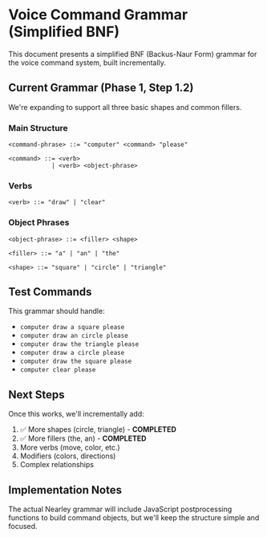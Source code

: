 # Voice Command Grammar (Simplified BNF)

This document presents a simplified BNF (Backus-Naur Form) grammar for the voice command system, built incrementally.

## Current Grammar (Phase 1, Step 1.2)

We're expanding to support all three basic shapes and common fillers.

### Main Structure
```bnf
<command-phrase> ::= "computer" <command> "please"

<command> ::= <verb>
            | <verb> <object-phrase>
```

### Verbs
```bnf
<verb> ::= "draw" | "clear"
```

### Object Phrases
```bnf
<object-phrase> ::= <filler> <shape>

<filler> ::= "a" | "an" | "the"

<shape> ::= "square" | "circle" | "triangle"
```

## Test Commands

This grammar should handle:
- `computer draw a square please`
- `computer draw an circle please`
- `computer draw the triangle please`
- `computer draw a circle please`
- `computer draw the square please`
- `computer clear please`

## Next Steps

Once this works, we'll incrementally add:
1. ✅ More shapes (circle, triangle) - **COMPLETED**
2. ✅ More fillers (the, an) - **COMPLETED**
3. More verbs (move, color, etc.)
4. Modifiers (colors, directions)
5. Complex relationships

## Implementation Notes

The actual Nearley grammar will include JavaScript postprocessing functions to build command objects, but we'll keep the structure simple and focused.